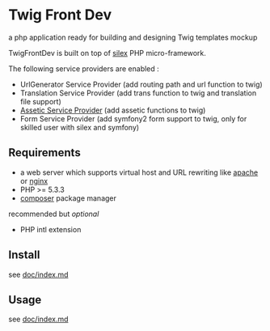 Twig Front Dev
=================

a php application ready for building and designing Twig templates mockup

TwigFrontDev is built on top of [silex](http://silex.sensiolabs.org/) PHP micro-framework.

The following service providers are enabled :

* UrlGenerator Service Provider (add routing path and url function to twig)
* Translation Service Provider (add trans function to twig and translation file support)
* [Assetic Service Provider](https://github.com/mheap/Silex-Assetic) (add assetic functions to twig)
* Form Service Provider (add symfony2 form support to twig, only for skilled user with silex and symfony)

Requirements
------------

* a web server which supports virtual host and URL rewriting like [apache](http://httpd.apache.org/) or [nginx](http://nginx.org/)
* PHP >= 5.3.3
* [composer](http://getcomposer.org/) package manager 

recommended but _optional_

* PHP intl extension

Install 
-------

see [doc/index.md](https://github.com/csanquer/TwigFrontDev/blob/master/doc/install.md)

Usage
-----

see [doc/index.md](https://github.com/csanquer/TwigFrontDev/blob/master/doc/usage.md)